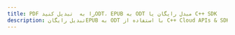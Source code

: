 ---title: PDF را به  تبدیل کنیدODT، EPUB به ODT مبدل رایگان یا C++ SDKdescription: تبدیل رایگانEPUB به ODT با استفاده از C++ Cloud APIs & SDK همچنین اسناد PDF را در Cloud ایجاد، ویرایش و رندر کنید.---